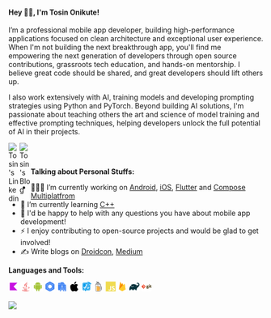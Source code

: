 #### Hey 👋🏽, I'm Tosin Onikute!

I’m a professional mobile app developer, building high-performance applications focused on clean architecture and exceptional user experience. When I'm not building the next breakthrough app, you'll find me empowering the next generation of developers through open source contributions, grassroots tech education, and hands-on mentorship. I believe great code should be shared, and great developers should lift others up.

I also work extensively with AI, training models and developing prompting strategies using Python and PyTorch. Beyond building AI solutions, I'm passionate about teaching others the art and science of model training and effective prompting techniques, helping developers unlock the full potential of AI in their projects.

<a href="https://www.linkedin.com/in/tosin-onikute-25653953/">
  <img align="left" alt="Tosin's Linkedin" width="22px" src="https://cdn.jsdelivr.net/npm/simple-icons@v3/icons/linkedin.svg" />
</a>
<a href="https://medium.com/@tosinmath007">
  <img align="left" alt="Tosin's Blog" width="22px" src="https://cdn.jsdelivr.net/npm/simple-icons@v3/icons/medium.svg" />
</a>

<br/>
<br/>

**Talking about Personal Stuffs:**

- 👨🏽‍💻 I’m currently working on [Android](https://developer.android.com/docs), [iOS](https://developer.apple.com/), [Flutter](https://flutter.dev/) and [Compose Multiplatfrom](https://www.jetbrains.com/lp/compose-multiplatform/)
- 🌱 I’m currently learning [C++](https://cppreference.com/)
- 💬 I'd be happy to help with any questions you have about mobile app development!
- ⚡ I enjoy contributing to open-source projects and would be glad to get involved!
- ✍️ Write blogs on [Droidcon](https://www.droidcon.com/author/tosin-onikute/), [Medium](https://medium.com/@tosinmath007)

</bre>

**Languages and Tools:**  

<code><img width="20" height="20" src="https://raw.githubusercontent.com/devicons/devicon/master/icons/kotlin/kotlin-plain.svg"></code>
<code><img width="20" height="20" src="https://raw.githubusercontent.com/devicons/devicon/master/icons/java/java-plain.svg"></code>
<code><img width="20" height="20" src="https://raw.githubusercontent.com/devicons/devicon/master/icons/android/android-plain.svg"></code>
<code><img width="20" height="20" src="https://raw.githubusercontent.com/devicons/devicon/master/icons/jetpackcompose/jetpackcompose-plain.svg"></code>
<code><img width="20" height="20" src="https://raw.githubusercontent.com/devicons/devicon/master/icons/androidstudio/androidstudio-plain.svg"></code>
<code><img width="20" height="20" src="https://raw.githubusercontent.com/devicons/devicon/master/icons/apple/apple-original.svg"></code>
<code><img width="20" height="20" src="https://raw.githubusercontent.com/devicons/devicon/master/icons/xcode/xcode-plain.svg"></code>
<code><img width="20" height="20" src="https://raw.githubusercontent.com/devicons/devicon/master/icons/homebrew/homebrew-original.svg"></code>
<code><img width="20" height="20" src="https://raw.githubusercontent.com/devicons/devicon/master/icons/javascript/javascript-plain.svg"></code>
<code><img width="20" height="20" src="https://raw.githubusercontent.com/github/explore/80688e429a7d4ef2fca1e82350fe8e3517d3494d/topics/firebase/firebase.png"></code>
<code><img width="20" height="20" src="https://raw.githubusercontent.com/devicons/devicon/master/icons/gradle/gradle-original.svg"></code> 
<code><img width="20" height="20" src="https://raw.githubusercontent.com/github/explore/80688e429a7d4ef2fca1e82350fe8e3517d3494d/topics/git/git.png"></code>
</bre>

<a href="https://github.com/tosinonikute/github-readme-stats"><img align="center" src="https://github-readme-stats.vercel.app/api/top-langs/?username=tosinonikute&layout=compact&theme=buefy&hide_border=true" /></a>
